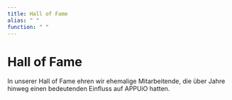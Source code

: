 ```yaml
---
title: Hall of Fame
alias: " "
function: " "
---
```


# Hall of Fame

In unserer Hall of Fame ehren wir ehemalige Mitarbeitende, die über Jahre hinweg einen bedeutenden Einfluss auf APPUiO hatten.
